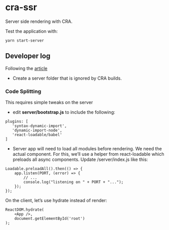 # cra-ssr
Server side rendering with CRA.

Test the application with: 
```
yarn start-server
```

## Developer log
Following the [article](https://medium.com/bucharestjs/upgrading-a-create-react-app-project-to-a-ssr-code-splitting-setup-9da57df2040a)

- Create a server folder that is ignored by CRA builds.

### Code Splitting 

This requires simple tweaks on the server 
- edit **server/bootstrap.js** to include the following:
```
plugins: [
   'syntax-dynamic-import',
   'dynamic-import-node',
   'react-loadable/babel'
]
```

- Server app will need to load all modules before rendering. We need the actual component. For this, we’ll use a helper from react-loadable which preloads all async components. Update /server/index.js like this:

```
Loadable.preloadAll().then(() => {
    app.listen(PORT, (error) => {
        // ...
        console.log("listening on " + PORT + "...");
    });
});
```

On the client, let’s use hydrate instead of render:

```
ReactDOM.hydrate(
    <App />,
    document.getElementById('root')
);
```


























































































